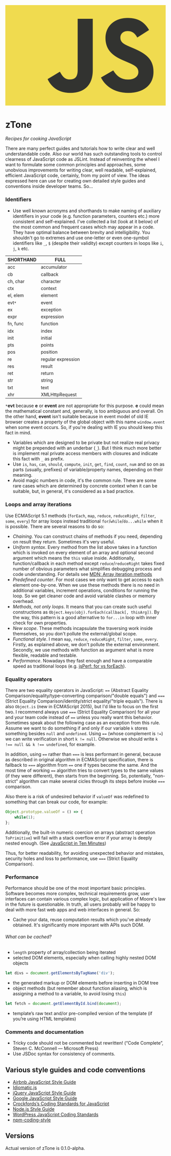 ![JS Logo](js.png)
# zTone

*Recipes for cooking JavaScript*

There are many perfect guides and tutorials how to write clear and well understandable code. Also our world has such outstanding tools to control clearness of JavaScript code as JSLint. Instead of reinventing the wheel I want to formulate some common principles and approaches, some unobvious improvements for writing clear, well readable, self-explained, efficient JavaScript code, certainly, from my point of view. The ideas expressed here can use for creating own detailed style guides and conventions inside developer teams. So...



### Identifiers

- Use well known acronyms and shorthands to make naming of auxiliary identifiers in your code (e.g. function parameters, counters etc.) more consistent and self-explained. I've collected a list (look at it below) of the most common and frequent cases which may appear in a code. They have optimal balance between brevity and intelligibility. You shouldn't go to extremes and use one-letter or even one-symbol identifiers like `_`, `$` (despite their validity) except counters in loops like `i`, `j`, `k` etc.

SHORTHAND |FULL              |
----------|------------------|
acc       |accumulator       |
cb        |callback          |
ch, char  |character         |
ctx       |context           |
el, elem  |element           |
evt`*`    |event             |
ex        |exception         |
expr      |expression        |
fn, func  |function          |
idx       |index             |
init      |initial           |
pts       |points            |
pos       |position          |
re        |regular expression|
res       |result            |
ret       |return            |
str       |string            |
txt       |text              |
xhr       |XMLHttpRequest    |
`*`**evt** because **e** or **event** are not appropriate for this purpose. **e** could mean the mathematical constant and, generally,
   is too ambiguous and overall. On the other hand, **event** isn't suitable because in event model of old IE browser creates a property of
   the global object with this name `window.event` when some event occurs. So, if you're dealing with IE you should keep this fact in mind.
- Variables which are designed to be private but not realize real privacy might be prepended with an underbar (`_`). But I think much more better is implement real private access members with closures and indicate this fact with `_` as prefix.
- Use `is`, `has`, `can`, `should`, `compute`, `init`, `get`, `find`, `count`, `num` and so on as parts (usually, prefixes) of variable/property names, depending on their meaning.
- Avoid magic numbers in code, it's the common rule. There are some rare cases which are determined by concrete context when it can be suitable, but, in general, it's considered as a bad practice.


### Loops and array iterations

Use ECMAScript 5.1 methods (`forEach`, `map`, `reduce`, `reduceRight`, `filter`, `some`, `every`) for array loops instead traditional `for`/`while`/`do...while` when it is possible. There are several reasons to do so:
- *Chaining*. You can construct chains of methods if you need, depending on result they return. Sometimes it's very useful.
- *Uniform syntax*. Every method from the list above takes in a function which is invoked on every element of an array and optional second argument which means the `this` value inside. Additionally, function/callback in each method except `reduce`/`reduceRight` takes fixed number of obvious parameters what simplifies debugging process and code understanding.
For details see [MDN: Array iteration methods](https://developer.mozilla.org/en-US/docs/Web/JavaScript/Reference/Global_Objects/Array#Iteration_methods)
- *Predefined counter*. For most cases we only want to get access to each element one-by-one. When we use these methods there is no need in additional variables, increment operations, conditions for running the loop. So we get cleaner code and avoid variable clashes or memory overhead.
- *Methods, not only loops*. It means that you can create such useful constructions as `Object.keys(obj).forEach(callback[, thisArg])`. By the way, this pattern is a good alternative to `for...in` loop with inner check for own properties.
- *New scope*. These methods incapsulate the traversing work inside themselves, so you don't pollute the external/global scope.
- *Functional style*. I mean `map`, `reduce`, `reduceRight`, `filter`, `some`, `every`. Firstly, as explained above, we don't pollute the external environment. Secondly, we use methods with function as argument what is more flexible, readable and testable.
- *Performance*. Nowadays they fast enough and have a comparable speed as traditional loops (e.g. [jsPerf: for vs forEach](https://jsperf.com/for-vs-foreach/37)).


### Equality operators

There are two equality operators in JavaScript: `==` (Abstract Equality Comparison/equality/type–converting comparison/"double equals") and `===` (Strict Equality Comparison/identity/strict equality/"triple equals"). There is also `Object.is` (new in ECMAScript 2015), but I'd like to focus on the first two. I recommend always use `===` (Strict Equality Comparison) for all your and your team code instead of `==` unless you really want this behavior. Sometimes speak about the following case as an exception from this rule. Assume we want to do something if and only if our variable `k` stores something besides `null` and `undefined`. Using `==` (whose complement is `!=`) we can write verification in short 
`k != null`. Otherwise we should write `k !== null && k !== undefined`, for example.

In addition, using `==` rather than `===` is less performant in general, because as described in original algorithm in ECMAScript specification, there is fallback to `===` algorithm from `==` one if types become the same. And the most time of working `==` algorithm tries to convert types to the same values (if they were different), then starts from the beginning. So, potentially, "non-strict" algorithm can make several cicles through its steps before invoke `===` comparison.

Also there is a risk of undesired behavior if `valueOf` was redefined to something that can break our code, for example:
```javascript
Object.prototype.valueOf = () => {
	while(1);
};
```
Additionally, the built-in numeric coercion on arrays (abstract operation `ToPrimitive`) will fail with a stack overflow error if your array is deeply nested enough. (See [JavaScript in Ten Minutes](https://github.com/spencertipping/js-in-ten-minutes))

Thus, for better readability, for avoiding unexpected behavior and mistakes, security holes and loss to performance, use `===` (Strict Equality Comparison).


### Performance

Performance should be one of the most important basic principles. Software becomes more complex, technical requirements grow, user interfaces can contain various complex logic, but application of Moore's law in the future is questionable. In truth, all users probably will be happy to deal with more fast web apps and web interfaces in general. So:
- Cache your data, reuse computation results which you've already obtained. It's significantly more imporant with APIs such DOM.

###### What can be cached?
- `length` property of array/collection being iterated
- selected DOM elements, especially when calling highly nested DOM objects
```javascript
let divs = document.getElementsByTagName('div');
```
- the generated markup or DOM elements before inserting in DOM tree
- object methods (but remember about function aliasing, which is assigning a method to a variable, to avoid losing `this`)
```javascript
let fetch = document.getElementById.bind(document);
```
- template’s raw text and/or pre-compiled version of the template (if you’re using HTML templates)


### Comments and documentation

- Tricky code should not be commented but rewritten! (“Code Complete”, Steven C. McConnell — Microsoft Press)
- Use JSDoc syntax for consistency of comments.


## Various style guides and code conventions

- [Airbnb JavaScript Style Guide](https://github.com/airbnb/javascript#airbnb-javascript-style-guide-)
- [Idiomatic.js](https://github.com/rwaldron/idiomatic.js#principles-of-writing-consistent-idiomatic-javascript)
- [jQuery JavaScript Style Guide](https://contribute.jquery.org/style-guide/js/)
- [Google JavaScript Style Guide](https://google.github.io/styleguide/javascriptguide.xml)
- [Crockfords’s Coding Standards for JavaScript](http://javascript.crockford.com/code.html)
- [Node.js Style Guide](https://github.com/felixge/node-style-guide#nodejs-style-guide)
- [WordPress JavaScript Coding Standards](https://make.wordpress.org/core/handbook/best-practices/coding-standards/javascript/)
- [npm-coding-style](https://docs.npmjs.com/misc/coding-style)


## Versions
Actual version of zTone is 0.1.0-alpha.
